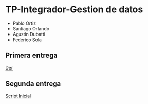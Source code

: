 
# TP-Integrador-Gestion de datos

* Pablo Ortiz
* Santiago Orlando
* Agustin Dubatti
* Federico Sola
## Primera entrega
[Der](https://github.com/PabloOrtiz07/GestionDeDatos/blob/main/Der.pdf)
## Segunda entrega
[Script Inicial](https://github.com/PabloOrtiz07/GestionDeDatos/blob/main/script_creacion_inicial.sql)
